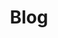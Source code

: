 ---
layout: blog
weight: 2
title: Blog
header_img: /img/willamette.jpg
header_caption: "Willamette River (Daniel E. Coe)"
---